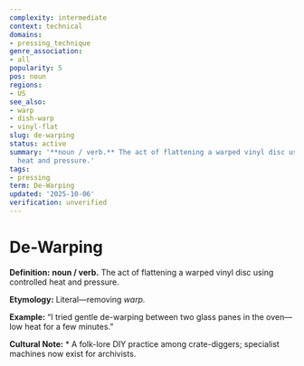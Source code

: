 ```yaml
---
complexity: intermediate
context: technical
domains:
- pressing_technique
genre_association:
- all
popularity: 5
pos: noun
regions:
- US
see_also:
- warp
- dish-warp
- vinyl-flat
slug: de-warping
status: active
summary: '**noun / verb.** The act of flattening a warped vinyl disc using controlled
  heat and pressure.'
tags:
- pressing
term: De-Warping
updated: '2025-10-06'
verification: unverified
---
```


# De-Warping

**Definition:** **noun / verb.** The act of flattening a warped vinyl disc using controlled heat and pressure.

**Etymology:** Literal—removing *warp.*

**Example:** “I tried gentle de-warping between two glass panes in the oven—low heat for a few minutes.”

**Cultural Note:** * A folk-lore DIY practice among crate-diggers; specialist machines now exist for archivists.

